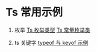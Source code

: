 <!--
 * @Author: TerryMin
 * @Date: 2023-03-07 11:31:47
 * @LastEditors: TerryMin
 * @LastEditTime: 2023-03-29 07:13:41
 * @Description: file not
-->

# Ts 常用示例

1. 枚举
   [Ts 枚举类型](https://juejin.cn/post/6998318291420708900)
   [Ts 常量枚举类](https://juejin.cn/post/6876624667533115400#heading-0)

2. ts 关键字
   [typeof 与 keyof 示例](https://juejin.cn/post/7096869746481561608)
